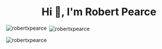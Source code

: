 <h1 align="center">Hi 👋, I'm Robert Pearce</h1>
<p><img align="left" src="https://github-readme-stats.vercel.app/api/top-langs?username=robertxpearce&show_icons=true&locale=en&layout=compact" alt="robertxpearce" /></p>

<p>&nbsp;<img align="center" src="https://github-readme-stats.vercel.app/api?username=robertxpearce&show_icons=true&locale=en" alt="robertxpearce" /></p>

<p><img align="center" src="https://github-readme-streak-stats.herokuapp.com/?user=robertxpearce&" alt="robertxpearce" /></p>

<!--
<p align="left"> <img src="https://komarev.com/ghpvc/?username=robertxpearce&label=Profile%20views&color=0e75b6&style=flat" alt="robertxpearce" /> </p>

<p align="left"> <a href="https://github.com/ryo-ma/github-profile-trophy"><img src="https://github-profile-trophy.vercel.app/?username=robertxpearce" alt="robertxpearce" /></a> </p>

- 👨‍💻 All of my projects are available at [https://robertxpearce.com/](https://robertxpearce.com/)

- 📫 How to reach me **robertbdpearce@gmail.com**

- 📄 Know about my experiences [https://robertxpearce.com/files/resume_robert_pearce.pdf](https://robertxpearce.com/files/resume_robert_pearce.pdf)

<h3 align="left">Connect with me:</h3>
<p align="left">
<a href="https://linkedin.com/in/robertdpearce" target="blank"><img align="center" src="https://raw.githubusercontent.com/rahuldkjain/github-profile-readme-generator/master/src/images/icons/Social/linked-in-alt.svg" alt="robertdpearce" height="30" width="40" /></a>
<a href="https://www.youtube.com/c/robertxpearce" target="blank"><img align="center" src="https://raw.githubusercontent.com/rahuldkjain/github-profile-readme-generator/master/src/images/icons/Social/youtube.svg" alt="robertxpearce" height="30" width="40" /></a>
<a href="https://www.leetcode.com/robertxpearce" target="blank"><img align="center" src="https://raw.githubusercontent.com/rahuldkjain/github-profile-readme-generator/master/src/images/icons/Social/leet-code.svg" alt="robertxpearce" height="30" width="40" /></a>
</p>

<h3 align="left">Languages and Tools:</h3>
<p align="left"> <a href="https://www.arduino.cc/" target="_blank" rel="noreferrer"> <img src="https://cdn.worldvectorlogo.com/logos/arduino-1.svg" alt="arduino" width="40" height="40"/> </a> <a href="https://www.w3schools.com/cpp/" target="_blank" rel="noreferrer"> <img src="https://raw.githubusercontent.com/devicons/devicon/master/icons/cplusplus/cplusplus-original.svg" alt="cplusplus" width="40" height="40"/> </a> <a href="https://www.w3schools.com/css/" target="_blank" rel="noreferrer"> <img src="https://raw.githubusercontent.com/devicons/devicon/master/icons/css3/css3-original-wordmark.svg" alt="css3" width="40" height="40"/> </a> <a href="https://git-scm.com/" target="_blank" rel="noreferrer"> <img src="https://www.vectorlogo.zone/logos/git-scm/git-scm-icon.svg" alt="git" width="40" height="40"/> </a> <a href="https://www.w3.org/html/" target="_blank" rel="noreferrer"> <img src="https://raw.githubusercontent.com/devicons/devicon/master/icons/html5/html5-original-wordmark.svg" alt="html5" width="40" height="40"/> </a> <a href="https://developer.mozilla.org/en-US/docs/Web/JavaScript" target="_blank" rel="noreferrer"> <img src="https://raw.githubusercontent.com/devicons/devicon/master/icons/javascript/javascript-original.svg" alt="javascript" width="40" height="40"/> </a> <a href="https://www.linux.org/" target="_blank" rel="noreferrer"> <img src="https://raw.githubusercontent.com/devicons/devicon/master/icons/linux/linux-original.svg" alt="linux" width="40" height="40"/> </a> <a href="https://www.mathworks.com/" target="_blank" rel="noreferrer"> <img src="https://upload.wikimedia.org/wikipedia/commons/2/21/Matlab_Logo.png" alt="matlab" width="40" height="40"/> </a> <a href="https://opencv.org/" target="_blank" rel="noreferrer"> <img src="https://www.vectorlogo.zone/logos/opencv/opencv-icon.svg" alt="opencv" width="40" height="40"/> </a> <a href="https://www.python.org" target="_blank" rel="noreferrer"> <img src="https://raw.githubusercontent.com/devicons/devicon/master/icons/python/python-original.svg" alt="python" width="40" height="40"/> </a> <a href="https://sass-lang.com" target="_blank" rel="noreferrer"> <img src="https://raw.githubusercontent.com/devicons/devicon/master/icons/sass/sass-original.svg" alt="sass" width="40" height="40"/> </a> <a href="https://www.tensorflow.org" target="_blank" rel="noreferrer"> <img src="https://www.vectorlogo.zone/logos/tensorflow/tensorflow-icon.svg" alt="tensorflow" width="40" height="40"/> </a> </p>

<p><img align="left" src="https://github-readme-stats.vercel.app/api/top-langs?username=robertxpearce&show_icons=true&locale=en&layout=compact" alt="robertxpearce" /></p>

<p>&nbsp;<img align="center" src="https://github-readme-stats.vercel.app/api?username=robertxpearce&show_icons=true&locale=en" alt="robertxpearce" /></p>

<p><img align="center" src="https://github-readme-streak-stats.herokuapp.com/?user=robertxpearce&" alt="robertxpearce" /></p>
-->
